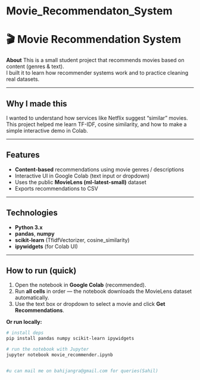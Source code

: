 # Movie_Recommendaton_System
# 🎬 Movie Recommendation System

**About**
This is a small student project that recommends movies based on content (genres & text).  
I built it to learn how recommender systems work and to practice cleaning real datasets.

***

## **Why I made this**
I wanted to understand how services like Netflix suggest “similar” movies.  
This project helped me learn TF-IDF, cosine similarity, and how to make a simple interactive demo in Colab.

***

## **Features**
- **Content-based** recommendations using movie genres / descriptions  
- Interactive UI in Google Colab (text input or dropdown)  
- Uses the public **MovieLens (ml-latest-small)** dataset  
- Exports recommendations to CSV

***

## **Technologies**
- **Python 3.x**  
- **pandas**, **numpy**  
- **scikit-learn** (TfidfVectorizer, cosine_similarity)  
- **ipywidgets** (for Colab UI)

***

## **How to run (quick)**
1. Open the notebook in **Google Colab** (recommended).  
2. Run **all cells** in order — the notebook downloads the MovieLens dataset automatically.  
3. Use the text box or dropdown to select a movie and click **Get Recommendations**.

**Or run locally:**
```bash
# install deps
pip install pandas numpy scikit-learn ipywidgets

# run the notebook with Jupyter
jupyter notebook movie_recommender.ipynb


#u can mail me on bahijangra@gmail.com for queries(Sahil)
